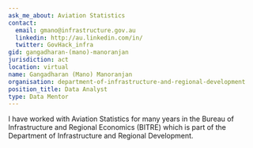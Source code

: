 ```yaml
---
ask_me_about: Aviation Statistics
contact:
  email: gmano@infrastructure.gov.au
  linkedin: http://au.linkedin.com/in/
  twitter: GovHack_infra
gid: gangadharan-(mano)-manoranjan
jurisdiction: act
location: virtual
name: Gangadharan (Mano) Manoranjan
organisation: department-of-infrastructure-and-regional-development
position_title: Data Analyst
type: Data Mentor
---
```


I have worked with Aviation Statistics for many years in the Bureau of Infrastructure and Regional Economics (BITRE) which is part of the Department of Infrastructure and Regional Development.